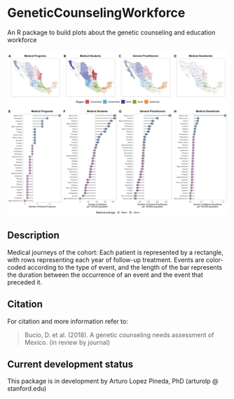 # GeneticCounselingWorkforce
An R package to build plots about the genetic counseling and education workforce

![GitHub Logo](/figures/workforce-panels.png)

## Description
Medical journeys of the cohort: Each patient is represented by a rectangle, with rows representing each year of follow-up treatment. Events are color-coded according to the type of event, and the length of the bar represents the duration between the occurrence of an event and the event that preceded it.

## Citation
For citation and more information refer to:

>Bucio, D. et al. (2018). A genetic counseling needs assessment of Mexico. (in review by journal)

## Current development status
This package is in development by Arturo Lopez Pineda, PhD (arturolp @ stanford.edu)
